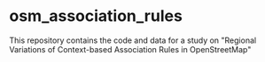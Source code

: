 # osm_association_rules
This repository contains the code and data for a study on "Regional Variations of Context-based Association Rules in OpenStreetMap"
